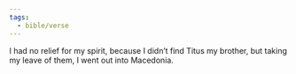 ```yaml
---
tags:
  - bible/verse
---
```

I had no relief for my spirit, because I didn’t find Titus my brother, but taking my leave of them, I went out into Macedonia.